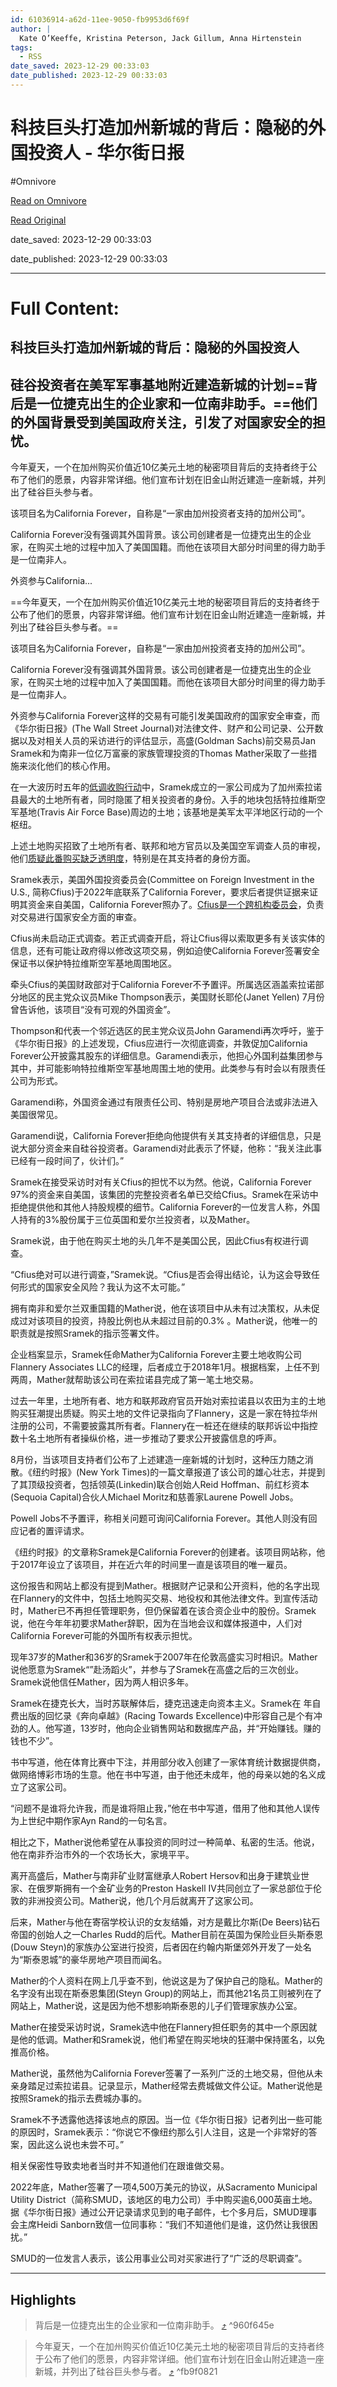 ```yaml
---
id: 61036914-a62d-11ee-9050-fb9953d6f69f
author: |
  Kate O’Keeffe, Kristina Peterson, Jack Gillum, Anna Hirtenstein
tags:
  - RSS
date_saved: 2023-12-29 00:33:03
date_published: 2023-12-29 00:33:03
---
```


# 科技巨头打造加州新城的背后：隐秘的外国投资人 - 华尔街日报
#Omnivore

[Read on Omnivore](https://omnivore.app/me/-18cb4ec3156)

[Read Original](https://cn.wsj.com/amp/articles/%E7%A7%91%E6%8A%80%E5%B7%A8%E5%A4%B4%E6%89%93%E9%80%A0%E5%8A%A0%E5%B7%9E%E6%96%B0%E5%9F%8E%E7%9A%84%E8%83%8C%E5%90%8E-%E9%9A%90%E7%A7%98%E7%9A%84%E5%A4%96%E5%9B%BD%E6%8A%95%E8%B5%84%E4%BA%BA-3ffb91d4)

date_saved: 2023-12-29 00:33:03

date_published: 2023-12-29 00:33:03

--- 

# Full Content: 

##  科技巨头打造加州新城的背后：隐秘的外国投资人

## 硅谷投资者在美军军事基地附近建造新城的计划==背后是一位捷克出生的企业家和一位南非助手。==他们的外国背景受到美国政府关注，引发了对国家安全的担忧。

今年夏天，一个在加州购买价值近10亿美元土地的秘密项目背后的支持者终于公布了他们的愿景，内容非常详细。他们宣布计划在旧金山附近建造一座新城，并列出了硅谷巨头参与者。

该项目名为California Forever，自称是“一家由加州投资者支持的加州公司”。

California Forever没有强调其外国背景。该公司创建者是一位捷克出生的企业家，在购买土地的过程中加入了美国国籍。而他在该项目大部分时间里的得力助手是一位南非人。

外资参与California...

==今年夏天，一个在加州购买价值近10亿美元土地的秘密项目背后的支持者终于公布了他们的愿景，内容非常详细。他们宣布计划在旧金山附近建造一座新城，并列出了硅谷巨头参与者。==

该项目名为California Forever，自称是“一家由加州投资者支持的加州公司”。

California Forever没有强调其外国背景。该公司创建者是一位捷克出生的企业家，在购买土地的过程中加入了美国国籍。而他在该项目大部分时间里的得力助手是一位南非人。

外资参与California Forever这样的交易有可能引发美国政府的国家安全审查，而《华尔街日报》(The Wall Street Journal)对法律文件、财产和公司记录、公开数据以及对相关人员的采访进行的评估显示，高盛(Goldman Sachs)前交易员Jan Sramek和为南非一位亿万富豪的家族管理投资的Thomas Mather采取了一些措施来淡化他们的核心作用。

在一大波历时五年的[低调收购行动](https://cn.wsj.com/articles/CN-BGH-20230708083158)中，Sramek成立的一家公司成为了加州索拉诺县最大的土地所有者，同时隐匿了相关投资者的身份。入手的地块包括特拉维斯空军基地(Travis Air Force Base)周边的土地；该基地是美军太平洋地区行动的一个枢纽。

上述土地购买招致了土地所有者、联邦和地方官员以及美国空军调查人员的审视，他们[质疑此番购买缺乏透明度](https://cn.wsj.com/articles/CN-BGH-20230708083158)，特别是在其支持者的身份方面。

Sramek表示，美国外国投资委员会(Committee on Foreign Investment in the U.S., 简称Cfius)于2022年底联系了California Forever，要求后者提供证据来证明其资金来自美国，California Forever照办了。[Cfius是一个跨机构委员会](https://cn.wsj.com/articles/CN-BGH-20180720072125)，负责对交易进行国家安全方面的审查。

Cfius尚未启动正式调查。若正式调查开启，将让Cfius得以索取更多有关该实体的信息，还有可能让政府得以修改这项交易，例如迫使California Forever签署安全保证书以保护特拉维斯空军基地周围地区。

牵头Cfius的美国财政部对于California Forever不予置评。所属选区涵盖索拉诺部分地区的民主党众议员Mike Thompson表示，美国财长耶伦(Janet Yellen) 7月份曾告诉他，该项目“没有可观的外国资金”。

Thompson和代表一个邻近选区的民主党众议员John Garamendi再次呼吁，鉴于《华尔街日报》的上述发现，Cfius应进行一次彻底调查，并敦促加California Forever公开披露其股东的详细信息。Garamendi表示，他担心外国利益集团参与其中，并可能影响特拉维斯空军基地周围土地的使用。此类参与有时会以有限责任公司为形式。

Garamendi称，外国资金通过有限责任公司、特别是房地产项目合法或非法进入美国很常见。

Garamendi说，California Forever拒绝向他提供有关其支持者的详细信息，只是说大部分资金来自硅谷投资者。Garamendi对此表示了怀疑，他称：“我关注此事已经有一段时间了，伙计们。”

Sramek在接受采访时对有关Cfius的担忧不以为然。他说，California Forever 97%的资金来自美国，该集团的完整投资者名单已交给Cfius。Sramek在采访中拒绝提供他和其他人持股规模的细节。California Forever的一位发言人称，外国人持有的3%股份属于三位英国和爱尔兰投资者，以及Mather。

Sramek说，由于他在购买土地的头几年不是美国公民，因此Cfius有权进行调查。

“Cfius绝对可以进行调查，”Sramek说。“Cfius是否会得出结论，认为这会导致任何形式的国家安全风险？我认为这不太可能。”

拥有南非和爱尔兰双重国籍的Mather说，他在该项目中从未有过决策权，从未促成过对该项目的投资，持股比例也从未超过目前的0.3% 。Mather说，他唯一的职责就是按照Sramek的指示签署文件。

企业档案显示，Sramek任命Mather为California Forever主要土地收购公司Flannery Associates LLC的经理，后者成立于2018年1月。根据档案，上任不到两周，Mather就帮助该公司在索拉诺县完成了第一笔土地交易。

过去一年里，土地所有者、地方和联邦政府官员开始对索拉诺县以农田为主的土地购买狂潮提出质疑。购买土地的文件记录指向了Flannery，这是一家在特拉华州注册的公司，不需要披露其所有者。Flannery在一桩还在继续的联邦诉讼中指控数十名土地所有者操纵价格，进一步推动了要求公开披露信息的呼声。

8月份，当该项目支持者们公布了上述建造一座新城的计划时，这种压力随之消散。《纽约时报》(New York Times)的一篇文章报道了该公司的雄心壮志，并提到了其顶级投资者，包括领英(Linkedin)联合创始人Reid Hoffman、前红杉资本(Sequoia Capital)合伙人Michael Moritz和慈善家Laurene Powell Jobs。

Powell Jobs不予置评，称相关问题可询问California Forever。其他人则没有回应记者的置评请求。

《纽约时报》的文章称Sramek是California Forever的创建者。该项目网站称，他于2017年设立了该项目，并在近六年的时间里一直是该项目的唯一雇员。

这份报告和网站上都没有提到Mather。根据财产记录和公开资料，他的名字出现在Flannery的文件中，包括土地购买交易、地役权和其他法律文件。到宣传活动时，Mather已不再担任管理职务，但仍保留着在该合资企业中的股份。Sramek说，他在今年年初要求Mather辞职，因为在当地会议和媒体报道中，人们对California Forever可能的外国所有权表示担忧。

现年37岁的Mather和36岁的Sramek于2007年在伦敦高盛实习时相识。Mather说他愿意为Sramek“”赴汤蹈火”，并参与了Sramek在高盛之后的三次创业。Sramek说他信任Mather，因为两人相识多年。

Sramek在捷克长大，当时苏联解体后，捷克迅速走向资本主义。Sramek在 年自费出版的回忆录《奔向卓越》(Racing Towards Excellence)中形容自己是个有冲劲的人。他写道，13岁时，他向企业销售网站和数据库产品，并“开始赚钱。赚的钱也不少”。

书中写道，他在体育比赛中下注，并用部分收入创建了一家体育统计数据提供商，做网络博彩市场的生意。他在书中写道，由于他还未成年，他的母亲以她的名义成立了这家公司。

“问题不是谁将允许我，而是谁将阻止我，”他在书中写道，借用了他和其他人误传为上世纪中期作家Ayn Rand的一句名言。

相比之下，Mather说他希望在从事投资的同时过一种简单、私密的生活。他说，他在南非乔治市外的一个农场长大，家境平平。

离开高盛后，Mather与南非矿业财富继承人Robert Hersov和出身于建筑业世家、在俄罗斯拥有一个金矿业务的Preston Haskell IV共同创立了一家总部位于伦敦的非洲投资公司。Mather说，他几个月后就离开了这家公司。

后来，Mather与他在寄宿学校认识的女友结婚，对方是戴比尔斯(De Beers)钻石帝国的创始人之一Charles Rudd的后代。Mather目前在英国为保险业巨头斯泰恩(Douw Steyn)的家族办公室进行投资，后者因在约翰内斯堡郊外开发了一处名为“斯泰恩城”的豪华房地产项目而闻名。

Mather的个人资料在网上几乎查不到，他说这是为了保护自己的隐私。Mather的名字没有出现在斯泰恩集团(Steyn Group)的网站上，而其他21名员工则被列在了网站上，Mather说，这是因为他不想影响斯泰恩的儿子们管理家族办公室。

Mather在接受采访时说，Sramek选中他在Flannery担任职务的其中一个原因就是他的低调。Mather和Sramek说，他们希望在购买地块的狂潮中保持匿名，以免推高价格。

Mather说，虽然他为California Forever签署了一系列广泛的土地交易，但他从未亲身踏足过索拉诺县。记录显示，Mather经常去费城做文件公证。Mather说他是按照Sramek的指示去费城办事的。

Sramek不予透露他选择该地点的原因。当一位《华尔街日报》记者列出一些可能的原因时，Sramek表示：“你说它不像纽约那么引人注目，这是一个非常好的答案，因此这么说也未尝不可。”

相关保密性导致卖地者当时并不知道他们在跟谁做交易。

2022年底，Mather签署了一项4,500万美元的协议，从Sacramento Municipal Utility District（简称SMUD，该地区的电力公司）手中购买逾6,000英亩土地。据《华尔街日报》通过公开记录请求见到的电子邮件，七个多月后，SMUD理事会主席Heidi Sanborn致信一位同事称：“我们不知道他们是谁，这仍然让我很困扰。”

SMUD的一位发言人表示，该公用事业公司对买家进行了“广泛的尽职调查”。

---

## Highlights

> 背后是一位捷克出生的企业家和一位南非助手。 [⤴️](https://omnivore.app/me/-18cb4ec3156#960f645e-6669-451c-96a5-d58c02801d7b)  ^960f645e

> 今年夏天，一个在加州购买价值近10亿美元土地的秘密项目背后的支持者终于公布了他们的愿景，内容非常详细。他们宣布计划在旧金山附近建造一座新城，并列出了硅谷巨头参与者。 [⤴️](https://omnivore.app/me/-18cb4ec3156#fb9f0821-7ef3-4ac1-8561-2085c0f345aa)  ^fb9f0821


